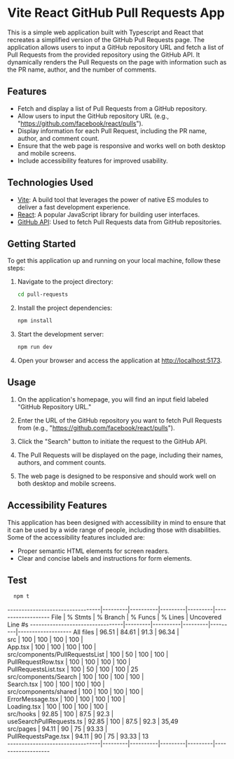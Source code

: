 # Vite React GitHub Pull Requests App

This is a simple web application built with Typescript and React that recreates a simplified version of the GitHub Pull Requests page. The application allows users to input a GitHub repository URL and fetch a list of Pull Requests from the provided repository using the GitHub API. It dynamically renders the Pull Requests on the page with information such as the PR name, author, and the number of comments.

## Features

- Fetch and display a list of Pull Requests from a GitHub repository.
- Allow users to input the GitHub repository URL (e.g., "https://github.com/facebook/react/pulls").
- Display information for each Pull Request, including the PR name, author, and comment count.
- Ensure that the web page is responsive and works well on both desktop and mobile screens.
- Include accessibility features for improved usability.

## Technologies Used

- [Vite](https://vitejs.dev/): A build tool that leverages the power of native ES modules to deliver a fast development experience.
- [React](https://reactjs.org/): A popular JavaScript library for building user interfaces.
- [GitHub API](https://developer.github.com/v3/): Used to fetch Pull Requests data from GitHub repositories.

## Getting Started

To get this application up and running on your local machine, follow these steps:


1. Navigate to the project directory:

   ```bash
   cd pull-requests
   ```

2. Install the project dependencies:

   ```bash
   npm install
   ```


3. Start the development server:

   ```bash
   npm run dev
   ```

4. Open your browser and access the application at [http://localhost:5173](http://localhost:5173/?).

## Usage

1. On the application's homepage, you will find an input field labeled "GitHub Repository URL."

2. Enter the URL of the GitHub repository you want to fetch Pull Requests from (e.g., "https://github.com/facebook/react/pulls").

3. Click the "Search" button to initiate the request to the GitHub API.

4. The Pull Requests will be displayed on the page, including their names, authors, and comment counts.

5. The web page is designed to be responsive and should work well on both desktop and mobile screens.

## Accessibility Features

This application has been designed with accessibility in mind to ensure that it can be used by a wide range of people, including those with disabilities. Some of the accessibility features included are:

- Proper semantic HTML elements for screen readers.
- Clear and concise labels and instructions for form elements.


## Test

 ```bash
   npm t
   ```
---------------------------------|---------|----------|---------|---------|-------------------
File                             | % Stmts | % Branch | % Funcs | % Lines | Uncovered Line #s 
---------------------------------|---------|----------|---------|---------|-------------------
All files                        |   96.51 |    84.61 |    91.3 |   96.34 |                   
 src                             |     100 |      100 |     100 |     100 |                   
  App.tsx                        |     100 |      100 |     100 |     100 |                   
 src/components/PullRequestsList |     100 |       50 |     100 |     100 |                   
  PullRequestRow.tsx             |     100 |      100 |     100 |     100 |                   
  PullRequestsList.tsx           |     100 |       50 |     100 |     100 | 25                
 src/components/Search           |     100 |      100 |     100 |     100 |                   
  Search.tsx                     |     100 |      100 |     100 |     100 |                   
 src/components/shared           |     100 |      100 |     100 |     100 |                   
  ErrorMessage.tsx               |     100 |      100 |     100 |     100 |                   
  Loading.tsx                    |     100 |      100 |     100 |     100 |                   
 src/hooks                       |   92.85 |      100 |    87.5 |    92.3 |                   
  useSearchPullRequests.ts       |   92.85 |      100 |    87.5 |    92.3 | 35,49             
 src/pages                       |   94.11 |       90 |      75 |   93.33 |                   
  PullRequestsPage.tsx           |   94.11 |       90 |      75 |   93.33 | 13                
---------------------------------|---------|----------|---------|---------|-------------------

